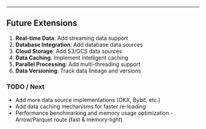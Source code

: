 
------------------------------------------------------------------------------------------------
## Future Extensions

1. **Real-time Data**: Add streaming data support
2. **Database Integration**: Add database data sources  
3. **Cloud Storage**: Add S3/GCS data sources
4. **Data Caching**: Implement intelligent caching
5. **Parallel Processing**: Add multi-threading support
6. **Data Versioning**: Track data lineage and versions

### TODO / Next
- Add more data source implementations (OKX, Bybit, etc.)
- Add data caching mechanisms for faster re-loading
- Performance benchmarking and memory usage optimization - Arrow/Parquet route (fast & memory-light)

